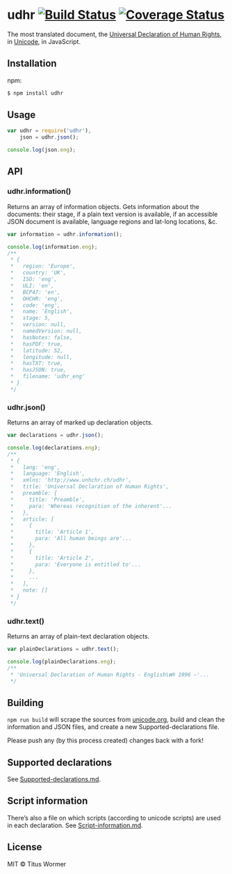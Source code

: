 # udhr [![Build Status](https://img.shields.io/travis/wooorm/udhr.svg?style=flat)](https://travis-ci.org/wooorm/udhr) [![Coverage Status](https://img.shields.io/coveralls/wooorm/udhr.svg?style=flat)](https://coveralls.io/r/wooorm/udhr?branch=master)

The most translated document, the [Universal Declaration of Human Rights](http://www.ohchr.org/EN/UDHR/Pages/UDHRIndex.aspx), in [Unicode](http://www.unicode.org/udhr/), in JavaScript.

## Installation

npm:
```sh
$ npm install udhr
```

## Usage

```js
var udhr = require('udhr'),
    json = udhr.json();

console.log(json.eng);
```

## API

### udhr.information()

Returns an array of information objects. Gets information about the documents: their stage, if a plain text version is available, if an accessible JSON document is available, language regions and lat-long locations, &c.

```js
var information = udhr.information();

console.log(information.eng);
/**
 * {
 *   region: 'Europe',
 *   country: 'UK',
 *   ISO: 'eng',
 *   ULI: 'en',
 *   BCP47: 'en',
 *   OHCHR: 'eng',
 *   code: 'eng',
 *   name: 'English',
 *   stage: 5,
 *   version: null,
 *   namedVersion: null,
 *   hasNotes: false,
 *   hasPDF: true,
 *   latitude: 52,
 *   longitude: null,
 *   hasTXT: true,
 *   hasJSON: true,
 *   filename: 'udhr_eng'
 * }
 */
```

### udhr.json()

Returns an array of marked up declaration objects.

```js
var declarations = udhr.json();

console.log(declarations.eng);
/**
 * {
 *   lang: 'eng',
 *   language: 'English',
 *   xmlns: 'http://www.unhchr.ch/udhr',
 *   title: 'Universal Declaration of Human Rights',
 *   preamble: {
 *     title: 'Preamble',
 *     para: 'Whereas recognition of the inherent'...
 *   },
 *   article: [
 *     {
 *       title: 'Article 1',
 *       para: 'All human beings are'...
 *     },
 *     {
 *       title: 'Article 2',
 *       para: 'Everyone is entitled to'...
 *     },
 *     ...
 *   ],
 *   note: []
 * }
 */
```

### udhr.text()

Returns an array of plain-text declaration objects.

```js
var plainDeclarations = udhr.text();

console.log(plainDeclarations.eng);
/**
 * 'Universal Declaration of Human Rights - English\n© 1996 –'...
 */
```

## Building

`npm run build` will scrape the sources from [unicode.org](http://www.unicode.org/udhr/downloads.html), build and clean the information and JSON files, and create a new Supported-declarations file.

Please push any (by this process created) changes back with a fork!

## Supported declarations

See [Supported-declarations.md](Supported-declarations.md).

## Script information

There’s also a file on which scripts (according to unicode scripts) are used in each declaration. See [Script-information.md](Script-information.md).

## License

MIT © Titus Wormer
